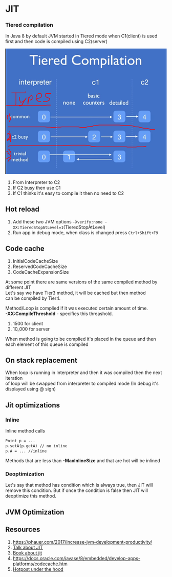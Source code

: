# JIT

### Tiered compilation
In Java 8 by default JVM started in Tiered mode when C1(client) is used first
and then code is compiled using C2(server)

![Tiered comp](tiered.png)

1. From Interpreter to C2
2. If C2 busy then use C1
3. If C1 thinks it's easy to compile it then no need to C2

## Hot reload
1. Add these two JVM options `-Xverify:none -XX:TieredStopAtLevel=1`(TieredStopAtLevel)
2. Run app in debug mode, when class is changed press `Ctrl+Shift+F9`

## Code cache
1. InitialCodeCacheSize
2. ReservedCodeCacheSize
3. CodeCacheExpansionSize

At some point there are same versions of the same compiled method by different JIT<br>
Let's say we have Tier3 method, it will be cached but then method<br>
can be compiled by Tier4.

Method/Loop is complied if it was executed certain amount of time.\
**-XX:CompileThreshold** - specifies this threashold.
1. 1500 for client
2. 10_000 for server

When method is going to be complied it's placed in the queue
and then each element of this queue is compiled

## On stack replacement
When loop is running in Interpreter and then it was compiled then the next iteration<br>
of loop will be swapped from interpreter to compiled mode (In debug it's displayed using @ sign)

## Jit optimizations

### Inline
Inline method calls
```
Point p = ...
p.setA(p.getA) // no inline
p.A = ... //inline
```
Methods that are less than **-MaxInlineSize** and that are hot will be inlined

### Deoptimization
Let's say that method has condition which is always true, then JIT will remove this condition.
But if once the condition is false then JIT will deoptimize this method.

## JVM Optimization


## Resources 
1. https://phauer.com/2017/increase-jvm-development-productivity/
2. [Talk about JIT](https://www.youtube.com/watch?v=FnDHp3Qya6s)
3. [Book about jit](https://www.oreilly.com/library/view/java-performance-the/9781449363512/ch04.html)
4. https://docs.oracle.com/javase/8/embedded/develop-apps-platforms/codecache.htm
5. [Hotpost under the hood](https://vimeo.com/186425635)
